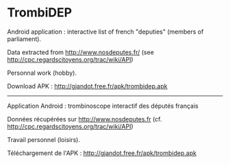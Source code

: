 # TrombiDEP

Android application : interactive list of french "deputies" (members of parliament).

Data extracted from http://www.nosdeputes.fr/ (see http://cpc.regardscitoyens.org/trac/wiki/API)

Personnal work (hobby).

Download APK : http://gjandot.free.fr/apk/trombidep.apk

-------------------------------------------

Application Android : trombinoscope interactif des députés français

Données récupérées sur http://www.nosdeputes.fr (cf. http://cpc.regardscitoyens.org/trac/wiki/API)

Travail personnel (loisirs).

Téléchargement de l'APK : http://gjandot.free.fr/apk/trombidep.apk
